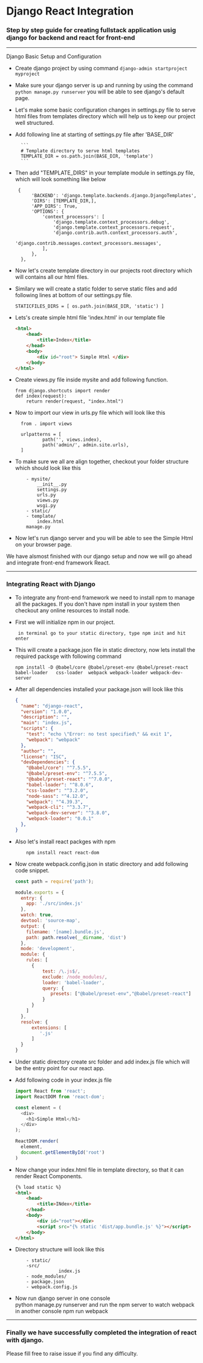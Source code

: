 # Django React Integration 

### Step by step guide for  creating fullstack application usig django for backend and react for front-end


------------

Django  Basic Setup and Configuration
- Create django project  by using command `django-admin startproject myproject`
- Make sure your django server is up and running by using the command `python manage.py runserver` you will be able to see django's default  page.

- Let's make some basic configuration changes in settings.py file to serve html files from templates directory which will help us to keep our project well structured.

- Add following line at starting of settings.py file after 'BASE_DIR'
	
		```
        # Template directory to serve html templates
        TEMPLATE_DIR = os.path.join(BASE_DIR, 'template')
        ```
		
- Then add "TEMPLATE_DIRS" in your template module in settings.py file, which will look something like below 
	   
       {
            'BACKEND': 'django.template.backends.django.DjangoTemplates',
            'DIRS': [TEMPLATE_DIR,],
            'APP_DIRS': True,
            'OPTIONS': {
                'context_processors': [
                    'django.template.context_processors.debug',
                    'django.template.context_processors.request',
                    'django.contrib.auth.context_processors.auth',
                    'django.contrib.messages.context_processors.messages',
                ],
            },
        },
- Now let's create template directory in our projects root directory which will contains all our html files.

- Similary we will create a static folder to serve static files and add following lines at bottom of our settings.py file.

	` STATICFILES_DIRS = [
    os.path.join(BASE_DIR, 'static')
] `

- Lets's create  simple html file 'index.html' in our template file

  ```html
  <html>
      <head>
          <title>Index</title>
      </head>
      <body>
          <div id="root"> Simple Html </div>
      </body>
  </html>

  ```
- Create views.py file inside mysite and add following function.
    ```
	from django.shortcuts import render
    def index(request):
        return render(request, "index.html")
	```

- Now to import our view in urls.py file which will look like this
		
        from . import views
		
		urlpatterns = [ 
				path('', views.index), 
				path('admin/', admin.site.urls),
		]

- To make sure we all are align together, checkout your folder structure which should look like this  
	```	
		- mysite/
			__init__.py
			settings.py
			urls.py
			views.py
			wsgi.py
		- static/
		- template/
			index.html
		manage.py
  ```

- Now let's run django server and you will be able to see the Simple Html on your browser page.


We have alsmost finished with our django setup and now we will go ahead and integrate front-end framework React. 


------------

### Integrating React  with Django

- To integrate any front-end framework we need to install npm to manage all the packages. If you don't have npm install in your system then checkout any online resources to install node.

- First we will initialize npm in our project. 
	``` 
	 in terminal go to your static directory, type npm init and hit enter 
	 ```

- This will create a package.json file in static directory, now lets install the required packsge with following command
	```
    npm install -D @babel/core @babel/preset-env @babel/preset-react babel-loader 	css-loader  webpack webpack-loader webpack-dev-server
	```
- After all dependencies installed your package.json will look like this 
	```json
	{
	  "name": "django-react",
	  "version": "1.0.0",
	  "description": "",
	  "main": "index.js",
	  "scripts": {
		"test": "echo \"Error: no test specified\" && exit 1",
		"webpack": "webpack"
	  },
	  "author": "",
	  "license": "ISC",
	  "devDependencies": {
		"@babel/core": "^7.5.5",
		"@babel/preset-env": "^7.5.5",
		"@babel/preset-react": "^7.0.0",
		"babel-loader": "^8.0.6",
		"css-loader": "^3.2.0",
		"node-sass": "^4.12.0",
		"webpack": "^4.39.3",
		"webpack-cli": "^3.3.7",
		"webpack-dev-server": "^3.8.0",
		"webpack-loader": "0.0.1"
	  },
	}

	```

- Also let's install react packges with npm 
	```
        npm install react react-dom
	```
- Now create webpack.config.json in static directory and add following code snippet.
	```javascript
	const path = require('path');

	module.exports = {
	  entry: {
		app: './src/index.js'
	  },
	  watch: true,
	  devtool: 'source-map',
	  output: {
		filename: '[name].bundle.js',
		path: path.resolve(__dirname, 'dist')
	  },
	  mode: 'development',
	  module: {
		rules: [
		  {
			  test: /\.js$/,
			  exclude: /node_modules/,
			  loader: 'babel-loader',
			  query: {
				 presets: ["@babel/preset-env","@babel/preset-react"]
			  }
		  }
		]
	  },
	  resolve: {
		  extensions: [
			 '.js'
		  ]
	  }
	}

	```

- Under static directory create src folder  and add index.js file which will be the entry point for our react app.

- Add following code in your index.js file 
	```javascript
	import React from 'react';
	import ReactDOM from 'react-dom';

	const element = (
	  <div>
		<h1>Simple Html</h1>
	  </div>
	);

	ReactDOM.render(
	  element,
	  document.getElementById('root')
	)

	```

- Now change your index.html file in template directory, so that it can render React Components.
	```html
	{% load static %}
	<html>
		<head>
			<title>INdex</title>
		</head>
		<body>
			<div id="root"></div>
			<script src="{% static 'dist/app.bundle.js' %}"></script>
		</body>
	</html>

	```

- Directory structure will look like this 
    ```
    	- static/
		-src/
            		index.js
        - node_modules/       
        - package.json
        - webpack.config.js
    ```

- Now run django server in one console  
		python manage.py runserver 
and run the npm server to watch webpack in another console
		npm run webpack
		

------------


### Finally we have successfully completed the integration of react with django.

Please fill free to raise issue if you find any difficulty.
        
